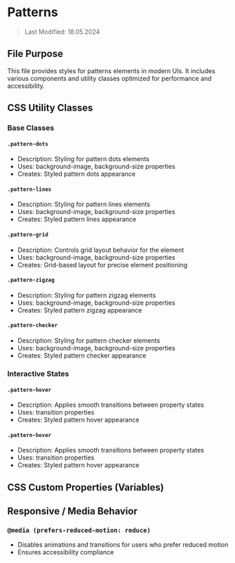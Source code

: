 # Patterns
> Last Modified: 18.05.2024

## File Purpose

This file provides styles for patterns elements in modern UIs. It includes various components and utility classes optimized for performance and accessibility.

## CSS Utility Classes

### Base Classes

#### `.pattern-dots`
- Description: Styling for pattern dots elements
- Uses: background-image, background-size properties
- Creates: Styled pattern dots appearance

#### `.pattern-lines`
- Description: Styling for pattern lines elements
- Uses: background-image, background-size properties
- Creates: Styled pattern lines appearance

#### `.pattern-grid`
- Description: Controls grid layout behavior for the element
- Uses: background-image, background-size properties
- Creates: Grid-based layout for precise element positioning

#### `.pattern-zigzag`
- Description: Styling for pattern zigzag elements
- Uses: background-image, background-size properties
- Creates: Styled pattern zigzag appearance

#### `.pattern-checker`
- Description: Styling for pattern checker elements
- Uses: background-image, background-size properties
- Creates: Styled pattern checker appearance

### Interactive States

#### `.pattern-hover`
- Description: Applies smooth transitions between property states
- Uses: transition properties
- Creates: Styled pattern hover appearance

#### `.pattern-hover`
- Description: Applies smooth transitions between property states
- Uses: transition properties
- Creates: Styled pattern hover appearance

## CSS Custom Properties (Variables)



## Responsive / Media Behavior

### `@media (prefers-reduced-motion: reduce)`
- Disables animations and transitions for users who prefer reduced motion
- Ensures accessibility compliance

